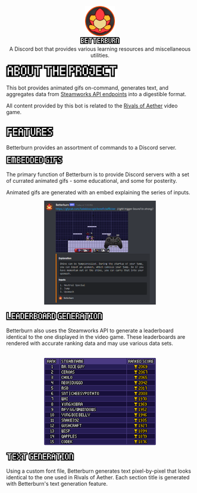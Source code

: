 <div align="center">
    <img src="https://raw.githubusercontent.com/benwang2/betterburn/master/images/logo.png" width=80px><br>
    <img src="https://raw.githubusercontent.com/benwang2/betterburn/master/images/titles/betterburn.png" height=20px><br>
    A Discord bot that provides various learning resources and miscellaneous utilities.
</div>

</br>
<img src="https://raw.githubusercontent.com/benwang2/betterburn/master/images/titles/about_the_project.png" height=36px/>

This bot provides animated gifs on-command, generates text, and aggregates data from [Steamworks API endpoints](https://partner.steamgames.com/) into a digestible format.

All content provided by this bot is related to the [Rivals of Aether](https://rivalsofaether.com/) video game.

</br>
<img src="https://raw.githubusercontent.com/benwang2/betterburn/master/images/titles/features.png" height=30px/>

Betterburn provides an assortment of commands to a Discord server.


<img src="https://raw.githubusercontent.com/benwang2/betterburn/master/images/titles/embedded_gifs.png" height=24px/>

The primary function of Betterburn is to provide Discord servers with a set of currated animated gifs - some educational, and some for posterity.

Animated gifs are generated with an embed explaining the series of inputs.

<div align="center"><img src="https://raw.githubusercontent.com/benwang2/betterburn/master/images/gif_example.png" width=300px/></div>

<br/>
<img src="https://raw.githubusercontent.com/benwang2/betterburn/master/images/titles/leaderboard_generation.png" height=24px/>

Betterburn also uses the Steamworks API to generate a leaderboard identical to the one displayed in the video game. These leaderboards are rendered with accurate ranking data and may use various data sets.

</br>
<div align="center"><img src="https://raw.githubusercontent.com/benwang2/betterburn/master/images/leaderboard_example.png" width=300px/></div>

<br/>
<img src="https://raw.githubusercontent.com/benwang2/betterburn/master/images/titles/text_generation.png" height=24px/>

Using a custom font file, Betterburn generates text pixel-by-pixel that looks identical to the one used in Rivals of Aether. Each section title is generated with Betterburn's text generation feature.

